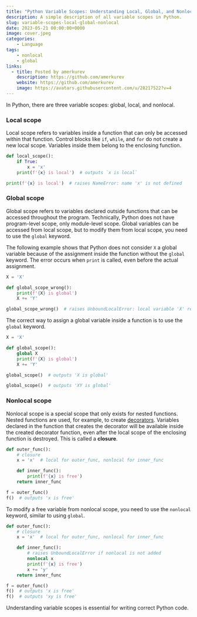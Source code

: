 ```yaml
---
title: "Python Variable Scopes: Understanding Local, Global, and Nonlocal"
description: A simple description of all variable scopes in Python.
slug: variable-scopes-local-global-nonlocal
date: 2023-05-21 00:00:00+0000
image: cover.jpeg
categories:
    - Language
tags:
    - nonlocal
    - global
links:
  - title: Posted by amerkurev
    description: https://github.com/amerkurev
    website: https://github.com/amerkurev
    image: https://avatars.githubusercontent.com/u/28217522?v=4
---
```


In Python, there are three variable scopes: global, local, and nonlocal. 

### Local scope 
Local scope refers to variables inside a function that can only be accessed within that function. 
Control blocks like `if`, `while`, and `for` do not create a new local scope. Variables inside them belong to the enclosing function.

```python
def local_scope():
    if True:
        x = 'x'
    print(f'{x} is local')  # outputs `x is local`

print(f'{x} is local')  # raises NameError: name 'x' is not defined
```

### Global scope
Global scope refers to variables declared outside functions that can be accessed throughout the program. 
Technically, Python does not have program-level scope, only module-level scope. 
Global variables can be accessed from local scope, but to modify them from local scope, you need to use the `global` keyword.

The following example shows that Python does not consider `X` a global variable because of the assignment inside the function without the `global` keyword. 
The error occurs when `print` is called, even before the actual assignment.

```python
X = 'X'

def global_scope_wrong():
    print(f'{X} is global')
    X += 'Y'

global_scope_wrong()  # raises UnboundLocalError: local variable 'X' referenced before assignment
```

The correct way to assign a global variable inside a function is to use the `global` keyword.

```python
X = 'X'

def global_scope():
    global X
    print(f'{X} is global')
    X += 'Y'

global_scope()  # outputs 'X is global'

global_scope()  # outputs 'XY is global'
```

### Nonlocal scope
Nonlocal scope is a special scope that only exists for nested functions. 
Nested functions are used, for example, to create [decorators](https://python.study/p/parameterized-decorators/). 
Variables declared in the function that creates the decorator will be available inside the created decorator function, even after the local scope of the enclosing function is destroyed. 
This is called a **closure**.

```python
def outer_func():
    # closure
    x = 'x'  # local for outer_func, nonlocal for inner_func

    def inner_func():
        print(f'{x} is free')
    return inner_func

f = outer_func()
f()  # outputs 'x is free'
```

To modify a free variable from nonlocal scope, you need to use the `nonlocal` keyword, similar to using `global`.

```python
def outer_func():
    # closure
    x = 'x'  # local for outer_func, nonlocal for inner_func

    def inner_func():
        # raises UnboundLocalError if nonlocal is not added
        nonlocal x
        print(f'{x} is free')
        x += 'y'
    return inner_func

f = outer_func()
f()  # outputs 'x is free'
f()  # outputs 'xy is free'
```

Understanding variable scopes is essential for writing correct Python code.
